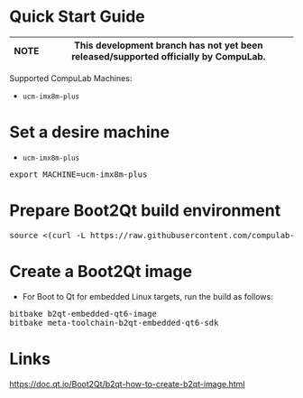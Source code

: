 # Quick Start Guide

|NOTE|This development branch has not yet been released/supported officially by CompuLab.|
|---|---|

Supported CompuLab Machines:
* `ucm-imx8m-plus`

# Set a desire machine
* `ucm-imx8m-plus`
<pre>
export MACHINE=ucm-imx8m-plus
</pre>

# Prepare Boot2Qt build environment
<pre>
source <(curl -L https://raw.githubusercontent.com/compulab-yokneam/meta-boot2qt-compulab/mickledore/tools/run.me)
</pre>

# Create a Boot2Qt image
* For Boot to Qt for embedded Linux targets, run the build as follows:
<pre>
bitbake b2qt-embedded-qt6-image
bitbake meta-toolchain-b2qt-embedded-qt6-sdk
</pre>

# Links
https://doc.qt.io/Boot2Qt/b2qt-how-to-create-b2qt-image.html
